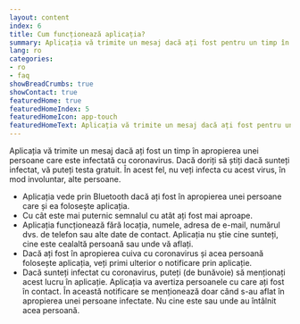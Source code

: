 ```yaml
---
layout: content
index: 6
title: Cum funcționează aplicația?
summary: Aplicația vă trimite un mesaj dacă ați fost pentru un timp în apropierea unei persoane care este infectată cu coronavirus.
lang: ro
categories:
- ro
- faq
showBreadCrumbs: true
showContact: true
featuredHome: true
featuredHomeIndex: 5
featuredHomeIcon: app-touch
featuredHomeText: Aplicația vă trimite un mesaj dacă ați fost pentru un timp în apropierea unei persoane care este infectată cu coronavirus. 
---
```


Aplicația vă trimite un mesaj dacă ați fost un timp în apropierea unei persoane care este infectată cu coronavirus. Dacă doriți să știți dacă sunteți infectat, vă puteți testa gratuit. În acest fel, nu veți infecta cu acest virus, în mod involuntar, alte persoane. 

* Aplicația vede prin Bluetooth dacă ați fost în apropierea unei persoane care și ea folosește aplicația.
* Cu cât este mai puternic semnalul cu atât ați fost mai aproape.
* Aplicația funcționează fără locația, numele, adresa de e-mail, numărul dvs. de telefon sau alte date de contact. Aplicația nu știe cine sunteți, cine este cealaltă persoană sau unde vă aflați.
* Dacă ați fost în apropierea cuiva cu coronavirus și acea persoană folosește aplicația, veți primi ulterior o notificare prin aplicație.
* Dacă sunteți infectat cu coronavirus, puteți (de bunăvoie) să menționați acest lucru în aplicație. Aplicația va avertiza persoanele cu care ați fost în contact. În această notificare se menționează doar când s-au aflat în apropierea unei persoane infectate. Nu cine este sau unde au întâlnit acea persoană.
